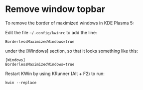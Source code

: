 # Remove window topbar

To remove the border of maximized windows in KDE Plasma 5:

Edit the file `~/.config/kwinrc` to add the line:

```
BorderlessMaximizedWindows=true
```

under the [Windows] section, so that it looks something like this:

```
[Windows]
BorderlessMaximizedWindows=true
```
Restart KWin by using KRunner (Alt + F2) to run:

```
kwin --replace
```